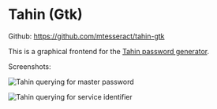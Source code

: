 # Tahin (Gtk)

Github: https://github.com/mtesseract/tahin-gtk

This is a graphical frontend for the [Tahin password
generator](https://github.com/mtesseract/tahin-gtk).

Screenshots:

![Tahin querying for master password](https://mtesseract.silverratio.net/images/tahin1.png)
 
![Tahin querying for service identifier](https://mtesseract.silverratio.net/images/tahin2.png)
 
